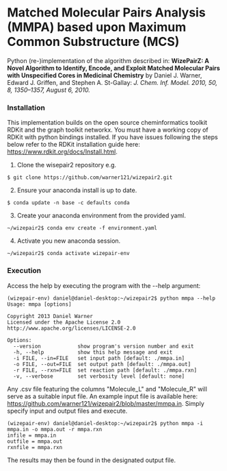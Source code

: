 # Matched Molecular Pairs Analysis (MMPA) based upon Maximum Common Substructure (MCS)
Python (re-)implementation of the algorithm described in: **WizePairZ: A Novel Algorithm to Identify, Encode, and Exploit Matched Molecular Pairs with Unspecified Cores in Medicinal Chemistry** by Daniel J. Warner, Edward J. Griffen, and Stephen A. St-Gallay: *J. Chem. Inf. Model. 2010, 50, 8, 1350–1357, August 6, 2010.*

### Installation
This implementation builds on the open source cheminformatics toolkit RDKit and the graph toolkit networkx. You must have a working copy of RDKit with python bindings installed. If you have issues following the steps below refer to the RDKit installation guide here: https://www.rdkit.org/docs/Install.html.  

1. Clone the wisepair2 repository e.g.  
```
$ git clone https://github.com/warner121/wizepair2.git
```
2. Ensure your anaconda install is up to date.
```
$ conda update -n base -c defaults conda
```
3. Create your anaconda environment from the provided yaml.  
```
~/wizepair2$ conda env create -f environment.yaml
```
4. Activate you new anaconda session.  
```
~/wizepair2$ conda activate wizepair-env
```

### Execution
Access the help by executing the program with the --help argument:
```
(wizepair-env) daniel@daniel-desktop:~/wizepair2$ python mmpa --help
Usage: mmpa [options]

Copyright 2013 Daniel Warner
Licensed under the Apache License 2.0
http://www.apache.org/licenses/LICENSE-2.0

Options:
  --version            show program's version number and exit
  -h, --help           show this help message and exit
  -i FILE, --in=FILE   set input path [default: ./mmpa.in]
  -o FILE, --out=FILE  set output path [default: ./mmpa.out]
  -r FILE, --rxn=FILE  set reaction path [default: ./mmpa.rxn]
  -v, --verbose        set verbosity level [default: none]
```
Any .csv file featuring the columns "Molecule_L" and "Molecule_R" will serve as a suitable input file. An example input file is available here: https://github.com/warner121/wizepair2/blob/master/mmpa.in. 
Simply specify input and output files and execute.
```
(wizepair-env) daniel@daniel-desktop:~/wizepair2$ python mmpa -i mmpa.in -o mmpa.out -r mmpa.rxn
infile = mmpa.in
outfile = mmpa.out
rxnfile = mmpa.rxn
```
The results may then be found in the designated output file.

